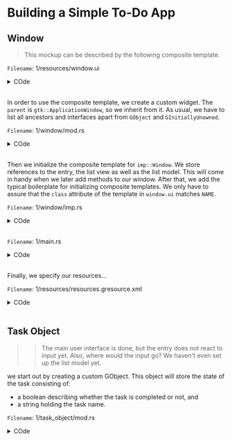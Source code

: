 # **Building a Simple To-Do App**

## **Window**

> This mockup can be described by the following composite template.

`Filename`: 1/resources/window.ui
<details>
<summary>COde</summary>

```xml
<?xml version="1.0" encoding="UTF-8"?>
<interface>
  <template class="TodoWindow" parent="GtkApplicationWindow">
    <property name="width-request">360</property>
    <property name="title" translatable="yes">To-Do</property>
    <child>
      <object class="GtkBox">
        <property name="orientation">vertical</property>
        <property name="margin-top">12</property>
        <property name="margin-bottom">12</property>
        <property name="margin-start">12</property>
        <property name="margin-end">12</property>
        <property name="spacing">6</property>
        <child>
          <object class="GtkEntry" id="entry">
            <property name="placeholder-text" translatable="yes">Enter a Task…</property>
            <property name="secondary-icon-name">list-add-symbolic</property>
          </object>
        </child>
        <child>
          <object class="GtkScrolledWindow">
            <property name="hscrollbar-policy">never</property>
            <property name="min-content-height">360</property>
            <property name="vexpand">true</property>
            <child>
              <object class="GtkListView" id="tasks_list">
                <property name="valign">start</property>
              </object>
            </child>
          </object>
        </child>
      </object>
    </child>
  </template>
</interface>

```

</details><br>

In order to use the composite template, we create a custom widget. The `parent` is `gtk::ApplicationWindow`, so we inherit from it. As usual, we have to list all ancestors and interfaces apart from `GObject` and `GInitiallyUnowned`.

`Filename`: 1/window/mod.rs
<details>
<summary>COde</summary>

```rust
glib::wrapper! {
    pub struct Window(ObjectSubclass<imp::Window>)
        @extends gtk::ApplicationWindow, gtk::Window, gtk::Widget,
        @implements gio::ActionGroup, gio::ActionMap, gtk::Accessible, gtk::Buildable,
                    gtk::ConstraintTarget, gtk::Native, gtk::Root, gtk::ShortcutManager;
}
```

</details><br>

Then we initialize the composite template for `imp::Window`. We store references to the entry, the list view as well as the list model. This will come in handy when we later add methods to our window. After that, we add the typical boilerplate for initializing composite templates. We only have to assure that the `class` attribute of the template in `window.ui` matches `NAME`.

`Filename`: 1/window/imp.rs
<details>
<summary>COde</summary>

```rust
// Object holding the state
#[derive(CompositeTemplate, Default)]
#[template(resource = "/org/gtk_rs/Todo1/window.ui")]
pub struct Window {
    #[template_child]
    pub entry: TemplateChild<Entry>,
    #[template_child]
    pub tasks_list: TemplateChild<ListView>,
    pub tasks: RefCell<Option<gio::ListStore>>,
}

// The central trait for subclassing a GObject
#[glib::object_subclass]
impl ObjectSubclass for Window {
    // `NAME` needs to match `class` attribute of template
    const NAME: &'static str = "TodoWindow";
    type Type = super::Window;
    type ParentType = gtk::ApplicationWindow;

    fn class_init(klass: &mut Self::Class) {
        klass.bind_template();
    }

    fn instance_init(obj: &InitializingObject<Self>) {
        obj.init_template();
    }
}
```

</details><br>

`Filename`: 1/main.rs
<details>
<summary>COde</summary>

```rust
fmod task_object;
mod task_row;
mod window;

use gtk::prelude::*;
use gtk::{gio, glib, Application};
use window::Window;

fn main() -> glib::ExitCode {
    // Register and include resources
    gio::resources_register_include!("todo_1.gresource")
        .expect("Failed to register resources.");

    // Create a new application
    let app = Application::builder()
        .application_id("org.gtk_rs.Todo1")
        .build();

    // Connect to "activate" signal of `app`
    app.connect_activate(build_ui);

    // Run the application
    app.run()
}

fn build_ui(app: &Application) {
    // Create a new custom window and present it
    let window = Window::new(app);
    window.present();
}
```

</details><br>

Finally, we specify our resources...

`Filename`: 1/resources/resources.gresource.xml
<details>
<summary>COde</summary>

```xml
<?xml version="1.0" encoding="UTF-8"?>
<gresources>
  <gresource prefix="/org/gtk_rs/Todo1/">
    <file compressed="true" preprocess="xml-stripblanks">task_row.ui</file>
    <file compressed="true" preprocess="xml-stripblanks">window.ui</file>
  </gresource>
</gresources>
```

</details><br>

## **Task Object**

>> The main user interface is done, but the entry does not react to input yet. Also, where would the input go? We haven't even set up the list model yet.

we start out by creating a custom GObject. This object will store the state of the task consisting of:

* a boolean describing whether the task is completed or not, and
* a string holding the task name.

`Filename`: 1/task_object/mod.rs
<details>
<summary>COde</summary>

```rust
glib::wrapper! {
    pub struct TaskObject(ObjectSubclass<imp::TaskObject>);
}

impl TaskObject {
    pub fn new(completed: bool, content: String) -> Self {
        Object::builder()
            .property("completed", completed)
            .property("content", content)
            .build()
    }
}
```

</details><br>
